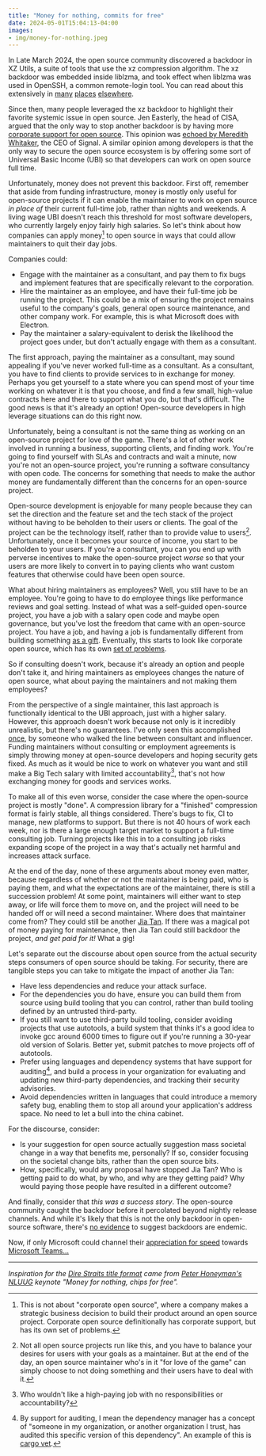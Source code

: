 ```yaml
---
title: "Money for nothing, commits for free"
date: 2024-05-01T15:04:13-04:00
images:
- img/money-for-nothing.jpeg
---
```


In Late March 2024, the open source community discovered a backdoor in XZ Utils,
a suite of tools that use the xz compression algorithm. The xz backdoor was
embedded inside liblzma, and took effect when liblzma was used in OpenSSH, a
common remote-login tool.  You can read about this extensively in
[many][xz-filippo] [places][xz-ars] [elsewhere][xz-blog].

Since then, many people leveraged the xz backdoor to highlight their favorite
systemic issue in open source. Jen Easterly, the head of CISA, argued that the only
way to stop another backdoor is by having more [corporate support for
open source][cisa-open-source]. This opinion was [echoed by Meredith
Whitaker][meredith-open-source], the CEO of Signal. A similar opinion among
developers is that the only way to secure the open source ecosystem is by
offering some sort of Universal Basic Income (UBI) so that developers can work
on open source full time.

Unfortunately, money does not prevent this backdoor. First off, remember that
aside from funding infrastructure, money is mostly only useful for open-source
projects if it can enable the maintainer to work on open source _in place of_
their current full-time job, rather than nights and weekends. A living wage UBI
doesn't reach this threshold for most software developers, who currently largely
enjoy fairly high salaries. So let's think about how companies can apply
money[^2] to open source in ways that could allow maintainers to quit their day
jobs.

Companies could:
* Engage with the maintainer as a consultant, and pay them to fix bugs and
  implement features that are specifically relevant to the corporation.
* Hire the maintainer as an employee, and have their full-time job be running
  the project. This could be a mix of ensuring the project remains useful to the
  company's goals, general open source maintenance, and other company work. For
  example, this is what Microsoft does with Electron.
* Pay the maintainer a salary-equivalent to derisk the likelihood the project
  goes under, but don't actually engage with them as a consultant.

The first approach, paying the maintainer as a consultant, may sound appealing
if you've never worked full-time as a consultant. As a consultant, you have to
find clients to provide services to in exchange for money. Perhaps you get
yourself to a state where you can spend most of your time working on whatever it
is that you choose, and find a few small, high-value contracts here and there to
support what you do, but that's difficult. The good news is that it's already an
option! Open-source developers in high leverage situations can do this right
now.

Unfortunately, being a consultant is not the same thing as working on an
open-source project for love of the game. There's a lot of other work involved
in running a business, supporting clients, and finding work. You're going to
find yourself with SLAs and contracts and wait a minute, now you're not an
open-source project, you're running a software consultancy with open code. The
concerns for something that needs to make the author money are fundamentally
different than the concerns for an open-source project.

Open-source development is enjoyable for many people because they can set the
direction and the feature set and the tech stack of the project without having
to be beholden to their users or clients. The goal of the project can be the
technology itself, rather than to provide value to users[^1]. Unfortunately,
once it becomes your source of income, you start to be beholden to your users.
If you're a consultant, you can you end up with perverse incentives to make the
open-source project _worse_ so that your users are more likely to convert in to
paying clients who want custom features that otherwise could have been open
source.

What about hiring maintainers as employees? Well, you still have to be an
employee. You're going to have to do employee things like performance reviews
and goal setting. Instead of what was a self-guided open-source project, you
have a job with a salary open code and maybe open governance, but you've lost
the freedom that came with an open-source project. You have a job, and having a
job is fundamentally different from building something [as a
gift][apenwarr-open-source]. Eventually, this starts to look like corporate open
source, which has its own [set of problems][corporate-open-source].

So if consulting doesn't work, because it's already an option and people don't
take it, and hiring maintainers as employees changes the nature of open source,
what about paying the maintainers and not making them employees?

From the perspective of a single maintainer, this last approach is functionally
identical to the UBI approach, just with a higher salary. However, this approach
doesn't work because not only is it incredibly unrealistic, but there's no
guarantees. I've only seen this accomplished [once][filippo-paid-maintainer], by
someone who walked the line between consultant and influencer. Funding
maintainers without consulting or employment agreements is simply throwing money
at open-source developers and hoping security gets fixed. As much as it would be
nice to work on whatever you want and still make a Big Tech salary with limited
accountability[^3], that's not how exchanging money for goods and services
works.

To make all of this even worse, consider the case where the open-source
project is mostly "done". A compression library for a "finished" compression
format is fairly stable, all things considered. There's bugs to fix, CI to
manage, new platforms to support. But there is not 40 hours of work each week,
nor is there a large enough target market to support a full-time consulting job.
Turning projects like this in to a consulting job risks expanding scope of the
project in a way that's actually net harmful and increases attack surface.

At the end of the day, none of these arguments about money even matter, because
regardless of whether or not the maintainer is being paid, who is paying them,
and what the expectations are of the maintainer, there is still a succession
problem! At some point, maintainers will either want to step away, or life will
force them to move on, and the project will need to be handed off or will need a
second maintainer. Where does that maintainer come from? They could still be
another [Jia Tan][wired-jia-tan]. If there was a magical pot of money paying for
maintenance, then Jia Tan could still backdoor the project, _and get paid for
it!_ What a gig!

Let's separate out the discourse about open source from the actual security
steps consumers of open source should be taking. For security, there are
tangible steps you can take to mitigate the impact of another Jia Tan:
* Have less dependencies and reduce your attack surface.
* For the dependencies you do have, ensure you can build them from source using
  build tooling that you can control, rather than build tooling defined by an
  untrusted third-party.
* If you still want to use third-party build tooling, consider avoiding projects
  that use autotools, a build system that thinks it's a good idea to invoke gcc
  around 6000 times to figure out if you're running a 30-year old version of
  Solaris. Better yet, submit patches to move projects off of autotools.
* Prefer using languages and dependency systems that have support for
  auditing[^4], and build a process in your organization for evaluating and
  updating new third-party dependencies, and tracking their security advisories.
* Avoid dependencies written in languages that could introduce a memory safety
  bug, enabling them to stop all around your application's address space. No
  need to let a bull into the china cabinet.

For the discourse, consider:
* Is your suggestion for open source actually suggestion mass societal change in a
  way that benefits me, personally? If so, consider focusing on the societal
  change bits, rather than the open source bits.
* How, specifically, would any proposal have stopped Jia Tan? Who is getting
  paid to do what, by who, and why are they getting paid? Why would paying those
  people have resulted in a different outcome?

And finally, consider that _this was a success story_. The open-source community
caught the backdoor before it percolated beyond nightly release channels. And
while it's likely that this is not the only backdoor in open-source software,
there's [no evidence][hermoine] to suggest backdoors are endemic.

Now, if only Microsoft could channel their [appreciation for
speed][microsoft-backdoor-speed] towards [Microsoft
Teams...][microsoft-teams-speed]

---

_Inspiration for the [Dire Straits title format][money-for-nothing] came from [Peter Honeyman's][honey] [NLUUG][nluug-keynote] keynote "Money for nothing, chips for free"._


[xz-filippo]: https://abyssdomain.expert/@filippo/112185827553387306
[xz-ars]: https://arstechnica.com/security/2024/03/backdoor-found-in-widely-used-linux-utility-breaks-encrypted-ssh-connections/
[xz-blog]: https://securelist.com/xz-backdoor-story-part-1/112354/

[meredith-open-source]: https://mastodon.world/@Mer__edith/112202731458142364
[cisa-open-source]: https://x.com/CISAJen/status/1778896930484961324
[apenwarr-open-source]: https://apenwarr.ca/log/20211229
[corporate-open-source]: https://www.jeffgeerling.com/blog/2024/corporate-open-source-dead
[filippo-paid-maintainer]: https://words.filippo.io/full-time-maintainer/
[cargo-vet]: https://github.com/mozilla/cargo-vet
[wired-jia-tan]: https://www.wired.com/story/jia-tan-xz-backdoor/
[microsoft-backdoor-speed]: https://www.nytimes.com/2024/04/03/technology/prevent-cyberattack-linux.html
[microsoft-teams-speed]: https://www.youtube.com/watch?v=CT7nnXej2K4
[nluug-keynote]: https://nluug.social/@nluug/112098792834106087
[money-for-nothing]: https://www.youtube.com/watch?v=wTP2RUD_cL0
[honey]: http://peter.honeyman.org/
[hermoine]: https://x.com/davidcadrian/status/1774466067177361818

[^1]: Not all open source projects run like this, and you have to balance your
  desires for users with your goals as a maintainer. But at the end of the day,
  an open source maintainer who's in it "for love of the game" can simply choose
  to not doing something and their users have to deal with it.
[^2]: This is not about "corporate open source", where a company makes a
  strategic business decision to build their product around an open source
  project. Corporate open source definitionally has corporate support, but has
  its own set of problems.
[^3]: Who wouldn't like a high-paying job with no responsibilities or accountability?
[^4]: By support for auditing, I mean the dependency manager has a concept of
  "someone in my organization, or another organization I trust, has audited this
  specific version of this dependency". An example of this is [cargo
  vet][cargo-vet].

